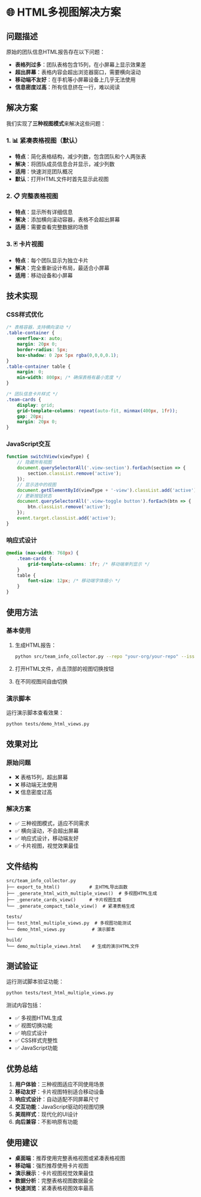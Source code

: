 # 🌐 HTML多视图解决方案

## 问题描述

原始的团队信息HTML报告存在以下问题：
- **表格列过多**：团队表格包含15列，在小屏幕上显示效果差
- **超出屏幕**：表格内容会超出浏览器窗口，需要横向滚动
- **移动端不友好**：在手机等小屏幕设备上几乎无法使用
- **信息密度过高**：所有信息挤在一行，难以阅读

## 解决方案

我们实现了**三种视图模式**来解决这些问题：

### 1. 📊 紧凑表格视图（默认）
- **特点**：简化表格结构，减少列数，包含团队和个人两张表
- **解决**：将团队成员信息合并显示，减少列数
- **适用**：快速浏览团队概况
- **默认**：打开HTML文件时首先显示此视图

### 2. 📋 完整表格视图
- **特点**：显示所有详细信息
- **解决**：添加横向滚动容器，表格不会超出屏幕
- **适用**：需要查看完整数据的场景

### 3. 🃏 卡片视图
- **特点**：每个团队显示为独立卡片
- **解决**：完全重新设计布局，最适合小屏幕
- **适用**：移动设备和小屏幕

## 技术实现

### CSS样式优化
```css
/* 表格容器，支持横向滚动 */
.table-container {
    overflow-x: auto;
    margin: 20px 0;
    border-radius: 5px;
    box-shadow: 0 2px 5px rgba(0,0,0,0.1);
}
.table-container table {
    margin: 0;
    min-width: 800px; /* 确保表格有最小宽度 */
}

/* 团队信息卡片样式 */
.team-cards {
    display: grid;
    grid-template-columns: repeat(auto-fit, minmax(400px, 1fr));
    gap: 20px;
    margin: 20px 0;
}
```

### JavaScript交互
```javascript
function switchView(viewType) {
    // 隐藏所有视图
    document.querySelectorAll('.view-section').forEach(section => {
        section.classList.remove('active');
    });
    // 显示选中的视图
    document.getElementById(viewType + '-view').classList.add('active');
    // 更新按钮状态
    document.querySelectorAll('.view-toggle button').forEach(btn => {
        btn.classList.remove('active');
    });
    event.target.classList.add('active');
}
```

### 响应式设计
```css
@media (max-width: 768px) {
    .team-cards {
        grid-template-columns: 1fr; /* 移动端单列显示 */
    }
    table {
        font-size: 12px; /* 移动端字体缩小 */
    }
}
```

## 使用方法

### 基本使用
1. 生成HTML报告：
   ```bash
   python src/team_info_collector.py --repo "your-org/your-repo" --issue 123 --token "your-token" --html
   ```

2. 打开HTML文件，点击顶部的视图切换按钮

3. 在不同视图间自由切换

### 演示脚本
运行演示脚本查看效果：
```bash
python tests/demo_html_views.py
```

## 效果对比

### 原始问题
- ❌ 表格15列，超出屏幕
- ❌ 移动端无法使用
- ❌ 信息密度过高

### 解决方案
- ✅ 三种视图模式，适应不同需求
- ✅ 横向滚动，不会超出屏幕
- ✅ 响应式设计，移动端友好
- ✅ 卡片视图，视觉效果最佳

## 文件结构

```
src/team_info_collector.py
├── export_to_html()           # 主HTML导出函数
├── _generate_html_with_multiple_views()  # 多视图HTML生成
├── _generate_cards_view()     # 卡片视图生成
└── _generate_compact_table_view()  # 紧凑表格生成

tests/
├── test_html_multiple_views.py  # 多视图功能测试
└── demo_html_views.py          # 演示脚本

build/
└── demo_multiple_views.html    # 生成的演示HTML文件
```

## 测试验证

运行测试脚本验证功能：
```bash
python tests/test_html_multiple_views.py
```

测试内容包括：
- ✅ 多视图HTML生成
- ✅ 视图切换功能
- ✅ 响应式设计
- ✅ CSS样式完整性
- ✅ JavaScript功能

## 优势总结

1. **用户体验**：三种视图适应不同使用场景
2. **移动友好**：卡片视图特别适合移动设备
3. **响应式设计**：自动适配不同屏幕尺寸
4. **交互功能**：JavaScript驱动的视图切换
5. **美观样式**：现代化的UI设计
6. **向后兼容**：不影响原有功能

## 使用建议

- **桌面端**：推荐使用完整表格视图或紧凑表格视图
- **移动端**：强烈推荐使用卡片视图
- **演示展示**：卡片视图视觉效果最佳
- **数据分析**：完整表格视图数据最全
- **快速浏览**：紧凑表格视图效率最高 